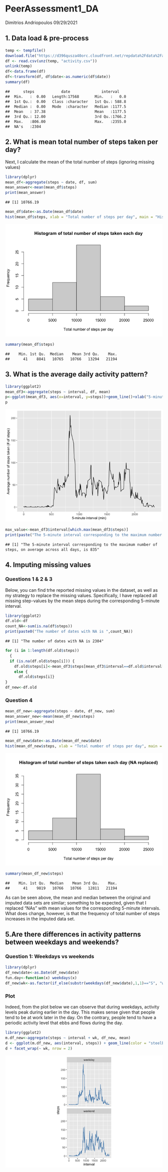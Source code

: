 PeerAssessment1\_DA
================
Dimitrios Andriopoulos
09/29/2021

## 1. Data load & pre-process

``` r
temp <- tempfile()
download.file("https://d396qusza40orc.cloudfront.net/repdata%2Fdata%2Factivity.zip",temp)
df <- read.csv(unz(temp, "activity.csv"))
unlink(temp)
df<-data.frame(df)
df<-transform(df, df$date<-as.numeric(df$date))
summary(df)
```

    ##      steps            date              interval     
    ##  Min.   :  0.00   Length:17568       Min.   :   0.0  
    ##  1st Qu.:  0.00   Class :character   1st Qu.: 588.8  
    ##  Median :  0.00   Mode  :character   Median :1177.5  
    ##  Mean   : 37.38                      Mean   :1177.5  
    ##  3rd Qu.: 12.00                      3rd Qu.:1766.2  
    ##  Max.   :806.00                      Max.   :2355.0  
    ##  NA's   :2304

## 2. What is mean total number of steps taken per day?

Next, I calculate the mean of the total number of steps (ignoring
missing values)

``` r
library(dplyr)
mean_df<-aggregate(steps ~ date, df, sum)
mean_answer<-mean(mean_df$steps)
print(mean_answer)
```

    ## [1] 10766.19

``` r
mean_df$date<-as.Date(mean_df$date)
hist(mean_df$steps, xlab = "Total number of steps per day", main = "Histogram of total number of steps taken each day")
```

![](PeerAssessment1_DA_files/figure-gfm/chunk2-1.png)<!-- -->

``` r
summary(mean_df$steps)
```

    ##    Min. 1st Qu.  Median    Mean 3rd Qu.    Max. 
    ##      41    8841   10765   10766   13294   21194

## 3. What is the average daily activity pattern?

``` r
library(ggplot2)
mean_df3<-aggregate(steps ~ interval, df, mean)
p<-ggplot(mean_df3, aes(x=interval, y=steps))+geom_line()+xlab("5-minute interval (min)")+ylab("Average number of steps taken (# of steps)")
p
```

![](PeerAssessment1_DA_files/figure-gfm/chunk3-1.png)<!-- -->

``` r
max_value<-mean_df3$interval[which.max(mean_df3$steps)]
print(paste("The 5-minute interval corresponding to the maximum number of steps, on average across all days, is", max_value))
```

    ## [1] "The 5-minute interval corresponding to the maximum number of steps, on average across all days, is 835"

## 4. Imputing missing values

### Questions 1 & 2 & 3

Below, you can find trhe reported missing values in the dataset, as well
as my strategy to replace the missing values. Specifically, I have
replaced all missing step-values by the mean steps during the
corresponding 5-minute interval.

``` r
library(ggplot2)
df.old<-df
count_NA<-sum(is.na(df$steps))
print(paste0("The number of dates with NA is ",count_NA))
```

    ## [1] "The number of dates with NA is 2304"

``` r
for (i in 1:length(df.old$steps)) 
  {
  if (is.na(df.old$steps[i])) {
    df.old$steps[i]<-mean_df3$steps[mean_df3$interval==df.old$interval[i]]}
    else {
      df.old$steps[i]}
}
df_new<-df.old
```

### Question 4

``` r
mean_df_new<-aggregate(steps ~ date, df_new, sum)
mean_answer_new<-mean(mean_df_new$steps)
print(mean_answer_new)
```

    ## [1] 10766.19

``` r
mean_df_new$date<-as.Date(mean_df_new$date)
hist(mean_df_new$steps, xlab = "Total number of steps per day", main = "Histogram of total number of steps taken each day (NA replaced)")
```

![](PeerAssessment1_DA_files/figure-gfm/chunk4.4-1.png)<!-- -->

``` r
summary(mean_df_new$steps)
```

    ##    Min. 1st Qu.  Median    Mean 3rd Qu.    Max. 
    ##      41    9819   10766   10766   12811   21194

As can be seen above, the mean and median between the original and
imputed data sets are similar; something to be expected, given that I
replaced “NAs” with mean values for the corresponding 5-minute
intervals. What does change, however, is that the frequency of total
number of steps increases in the imputed data set.

## 5.Are there differences in activity patterns between weekdays and weekends?

### Question 1: Weekdays vs weekends

``` r
library(dplyr)
df_new$date<-as.Date(df_new$date)
fun.day<-function(x) weekdays(x)
df_new$wk<-as.factor(if_else(substr(weekdays(df_new$date),1,1)=="S", "weekend","weekday"))
```

### Plot

Indeed, from the plot below we can observe that during weekdays,
activity levels peak during earlier in the day. This makes sense given
that people tend to be at work later in the day. On the contrary, people
tend to have a periodic activity level that ebbs and flows during the
day.

``` r
library(ggplot2)
m.df_new<-aggregate(steps ~ interval + wk, df_new, mean)
d <- ggplot(m.df_new, aes(interval, steps)) + geom_line(color = "steelblue", size = 0.5) + theme(aspect.ratio = 1)
d + facet_wrap(~ wk, nrow = 2)
```

![](PeerAssessment1_DA_files/figure-gfm/chunk5.2-1.png)<!-- -->

